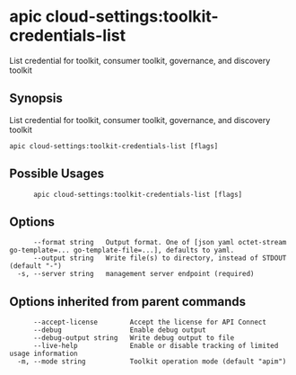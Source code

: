 # apic cloud-settings:toolkit-credentials-list

List credential for toolkit, consumer toolkit, governance, and discovery toolkit

## Synopsis

List credential for toolkit, consumer toolkit, governance, and discovery toolkit

```
apic cloud-settings:toolkit-credentials-list [flags]
```

## Possible Usages

```
      apic cloud-settings:toolkit-credentials-list [flags]
```

## Options

```
      --format string   Output format. One of [json yaml octet-stream go-template=... go-template-file=...], defaults to yaml.
      --output string   Write file(s) to directory, instead of STDOUT (default "-")
  -s, --server string   management server endpoint (required)
```

## Options inherited from parent commands

```
      --accept-license        Accept the license for API Connect
      --debug                 Enable debug output
      --debug-output string   Write debug output to file
      --live-help             Enable or disable tracking of limited usage information
  -m, --mode string           Toolkit operation mode (default "apim")
```
